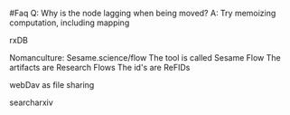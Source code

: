 #Faq
Q: Why is the node lagging when being moved?
A: Try memoizing computation, including mapping

rxDB

Nomanculture:
Sesame.science/flow
The tool is called Sesame Flow
The artifacts are Research Flows
The id's are ReFIDs

webDav as file sharing

searcharxiv